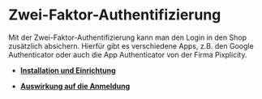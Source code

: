 # Zwei-Faktor-Authentifizierung 

Mit der Zwei-Faktor-Authentifizierung kann man den Login in den Shop zusätzlich absichern. Hierfür gibt es verschiedene Apps, z.B. den Google Authenticator oder auch die App Authenticator von der Firma Pixplicity.

-   **[Installation und Einrichtung](7_4_19_1_InstallationUndEinrichtung.md)**  

-   **[Auswirkung auf die Anmeldung](7_4_19_2_AuswirkungAufDieAnmeldung.md)**  




